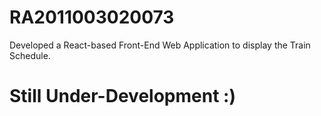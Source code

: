 # RA2011003020073
Developed a React-based Front-End Web Application to display the Train Schedule.
# Still Under-Development :)
